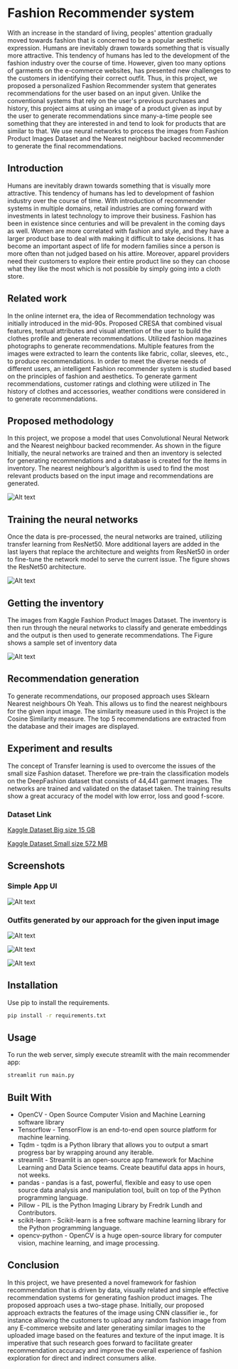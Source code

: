 # Fashion Recommender system

With an increase in the standard of living, peoples' attention gradually moved towards fashion that is concerned to be a popular aesthetic expression. Humans are inevitably drawn towards something that is visually more attractive. This tendency of humans has led to the development of the fashion industry over the course of time. However, given too many options of garments on the e-commerce websites, has presented new challenges to the customers in identifying their correct outfit. Thus, in this project, we proposed a personalized Fashion Recommender system that generates recommendations for the user based on an input given. Unlike the conventional systems that rely on the user's previous purchases and history, this project aims at using an image of a product given as input by the user to generate recommendations since many-a-time people see something that they are interested in and tend to look for products that are similar to that. We use neural networks to process the images from Fashion Product Images Dataset and the Nearest neighbour backed recommender to generate the final recommendations.

## Introduction

Humans are inevitably drawn towards something that is visually more attractive. This tendency of 
humans has led to development of fashion industry over the course of time. With introduction of 
recommender systems in multiple domains, retail industries are coming forward with investments in 
latest technology to improve their business. Fashion has been in existence since centuries and will be 
prevalent in the coming days as well. Women are more correlated with fashion and style, and they 
have a larger product base to deal with making it difficult to take decisions. It has become an important 
aspect of life for modern families since a person is more often than not judged based on his attire. 
Moreover, apparel providers need their customers to explore their entire product line so they can 
choose what they like the most which is not possible by simply going into a cloth store.

## Related work

In the online internet era, the idea of Recommendation technology was initially introduced in the mid-90s. Proposed CRESA that combined visual features, textual attributes and visual attention of 
the user to build the clothes profile and generate recommendations. Utilized fashion magazines 
photographs to generate recommendations. Multiple features from the images were extracted to learn 
the contents like fabric, collar, sleeves, etc., to produce recommendations. In order to meet the 
diverse needs of different users, an intelligent Fashion recommender system is studied based on 
the principles of fashion and aesthetics. To generate garment recommendations, customer ratings and 
clothing were utilized in The history of clothes and accessories, weather conditions were 
considered in to generate recommendations.

##  Proposed methodology

In this project, we propose a model that uses Convolutional Neural Network and the Nearest 
neighbour backed recommender. As shown in the figure Initially, the neural networks are trained and then 
an inventory is selected for generating recommendations and a database is created for the items in 
inventory. The nearest neighbour’s algorithm is used to find the most relevant products based on the 
input image and recommendations are generated.

![Alt text](https://github.com/gdharanidharan/Fashion-Recommender-system_ResNet/blob/main/Demo/work-model.png "Face-Recognition-Attendance-System")

## Training the neural networks

Once the data is pre-processed, the neural networks are trained, utilizing transfer learning 
from ResNet50. More additional layers are added in the last layers that replace the architecture and 
weights from ResNet50 in order to fine-tune the network model to serve the current issue. The figure
 shows the ResNet50 architecture.

![Alt text](https://github.com/gdharanidharan/Fashion-Recommender-system_ResNet/blob/main/Demo/resnet.png "Face-Recognition-Attendance-System")

## Getting the inventory

The images from Kaggle Fashion Product Images Dataset. The 
inventory is then run through the neural networks to classify and generate embeddings and the output 
is then used to generate recommendations. The Figure shows a sample set of inventory data

![Alt text](https://github.com/gdharanidharan/Fashion-Recommender-system_ResNet/blob/main/Demo/inventry.png "Face-Recognition-Attendance-System")

## Recommendation generation

To generate recommendations, our proposed approach uses Sklearn Nearest neighbours Oh Yeah. This allows us to find the nearest neighbours for the 
given input image. The similarity measure used in this Project is the Cosine Similarity measure. The top 5 
recommendations are extracted from the database and their images are displayed.

## Experiment and results

The concept of Transfer learning is used to overcome the issues of the small size Fashion dataset. 
Therefore we pre-train the classification models on the DeepFashion dataset that consists of 44,441
garment images. The networks are trained and validated on the dataset taken. The training results 
show a great accuracy of the model with low error, loss and good f-score.

### Dataset Link

[Kaggle Dataset Big size 15 GB](https://www.kaggle.com/paramaggarwal/fashion-product-images-dataset)

[Kaggle Dataset Small size 572 MB](https://www.kaggle.com/paramaggarwal/fashion-product-images-small)

## Screenshots

### Simple App UI

![Alt text](https://github.com/gdharanidharan/Fashion-Recommender-system_ResNet/blob/main/Demo/2021-11-25.png "Face-Recognition-Attendance-System")

### Outfits generated by our approach for the given input image

![Alt text](https://github.com/gdharanidharan/Fashion-Recommender-system_ResNet/blob/main/Demo/2021-11-25%20(1).png "Face-Recognition-Attendance-System")


![Alt text](https://github.com/gdharanidharan/Fashion-Recommender-system_ResNet/blob/main/Demo/2021-11-25%20(4).png "Face-Recognition-Attendance-System")


![Alt text](https://github.com/gdharanidharan/Fashion-Recommender-system_ResNet/blob/main/Demo/2021-11-25%20(3).png "Face-Recognition-Attendance-System")

## Installation

Use pip to install the requirements.

~~~bash
pip install -r requirements.txt
~~~

## Usage

To run the web server, simply execute streamlit with the main recommender app:

```bash
streamlit run main.py
```

## Built With

- OpenCV - Open Source Computer Vision and Machine Learning software library
- Tensorflow - TensorFlow is an end-to-end open source platform for machine learning.
- Tqdm - tqdm is a Python library that allows you to output a smart progress bar by wrapping around any iterable.
- streamlit - Streamlit is an open-source app framework for Machine Learning and Data Science teams. Create beautiful data apps in hours, not weeks.
- pandas - pandas is a fast, powerful, flexible and easy to use open source data analysis and manipulation tool, built on top of the Python programming language.
- Pillow - PIL is the Python Imaging Library by Fredrik Lundh and Contributors.
- scikit-learn - Scikit-learn is a free software machine learning library for the Python programming language.
- opencv-python - OpenCV is a huge open-source library for computer vision, machine learning, and image processing.

## Conclusion

In this project, we have presented a novel framework for fashion recommendation that is driven by data, 
visually related and simple effective recommendation systems for generating fashion product images. 
The proposed approach uses a two-stage phase. Initially, our proposed approach extracts the features 
of the image using CNN classifier ie., for instance allowing the customers to upload any random 
fashion image from any E-commerce website and later generating similar images to the uploaded image 
based on the features and texture of the input image. It is imperative that such research goes forward 
to facilitate greater recommendation accuracy and improve the overall experience of fashion 
exploration for direct and indirect consumers alike.
